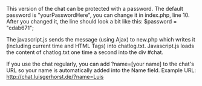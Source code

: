 This version of the chat can be protected with a password. The default
password is "yourPasswordHere", you can change it in index.php, line 10. After you changed it, the line should look a bit like this: $password = "cdab671";


The javascript.js sends the message (using Ajax) to new.php which writes it (including current time and HTML Tags) into chatlog.txt. Javascript.js loads the content of chatlog.txt one time a second into the div #chat.

If you use the chat regularly, you can add ?name=[your name] to the chat's URL so your name is automatically added into the Name field. Example URL: http://chat.luisgerhorst.de/?name=Luis